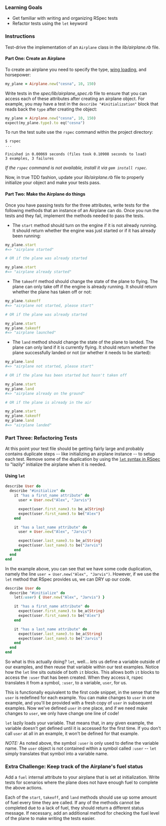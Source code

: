 ### Learning Goals

* Get familiar with writing and organizing RSpec tests
* Refactor tests using the `let` keyword

### Instructions

Test-drive the implementation of an `Airplane` class in the *lib/airplane.rb* file.

#### Part One: Create an Airplane

To create an airplane you need to specify the type, [wing loading](http://en.wikipedia.org/wiki/Wing_loading), and horsepower:

```ruby
my_plane = Airplane.new("cesna", 10, 150)
```

Write tests in the *spec/lib/airplane_spec.rb* file to ensure that you can access each of these attributes after creating an airplane object. For example, you may have a test in the `describe "#initialization"` block that reads back the `type` after creating the object:

```ruby
my_plane = Airplane.new("cesna", 10, 150)
expect(my_plane.type).to eq("cesna")
```

To run the test suite use the `rspec` command within the project directory:

```no-highlight
$ rspec
...

Finished in 0.00069 seconds (files took 0.10908 seconds to load)
3 examples, 3 failures
```

*If the `rspec` command is not available, install it via `gem install rspec`.*

Now, in true TDD fashion, update your *lib/airplane.rb* file to properly initialize your object and make your tests pass.

#### Part Two: Make the Airplane do things
Once you have passing tests for the three attributes, write tests for the following methods that an instance of an Airplane can do. Once you run the tests and they fail, implement the methods needed to pass the tests.

* The `start` method should turn on the engine if it is not already running. It should return whether the engine was just started or if it has already been running:

```ruby
my_plane.start
#=> "airplane started"

# OR if the plane was already started

my_plane.start
#=> "airplane already started"
```

* The `takeoff` method should change the state of the plane to flying. The plane can only take off if the engine is already running. It should return whether the plane has taken off or not:

```ruby
my_plane.takeoff
#=> "airplane not started, please start"

# OR if the plane was already started

my_plane.start
my_plane.takeoff
#=> "airplane launched"
```

* The `land` method should change the state of the plane to landed. The plane can only land if it is currently flying. It should return whether the plane successfully landed or not (or whether it needs to be started):

```ruby
my_plane.land
#=> "airplane not started, please start"

# OR if the plane has been started but hasn't taken off

my_plane.start
my_plane.land
#=> "airplane already on the ground"

# OR if the plane is already in the air

my_plane.start
my_plane.takeoff
my_plane.land
#=> "airplane landed"
```

### Part Three: Refactoring Tests

At this point your test file should be getting fairly large and probably contains duplicate steps -- like initializing an airplane instance -- to setup each test. Remove some of the duplication by using the [`let` syntax in RSpec](https://relishapp.com/rspec/rspec-core/v/3-2/docs/helper-methods/let-and-let) to "lazily" initialize the airplane when it is needed.

#### Using `let`

```ruby
describe User do
  describe "#initialize" do
    it "has a first_name attribute" do
      user = User.new("Alex", "Jarvis")

      expect(user.first_name).to be_a(String)
      expect(user.first_name).to be("Alex")
    end

    it "has a last_name attribute" do
      user = User.new("Alex", "Jarvis")

      expect(user.last_name).to be_a(String)
      expect(user.last_name).to be("Jarvis")
    end
  end
end
```

In the example above, you can see that we have some code duplication, namely the line `user = User.new("Alex", "Jarvis")`. However, if we use the `let` method that RSpec provides us, we can DRY up our code.

```ruby
describe User do
  describe "#initialize" do
    let(:user) { User.new("Alex", "Jarvis") }

    it "has a first_name attribute" do
      expect(user.first_name).to be_a(String)
      expect(user.first_name).to be("Alex")
    end

    it "has a last_name attribute" do
      expect(user.last_name).to be_a(String)
      expect(user.last_name).to be("Jarvis")
    end
  end
end
```

So what is this actually doing? `let`, well... *lets* us define a variable outside of our examples, and then reuse that variable within our test examples. Notice how the `let` line sits outside of both `it` blocks. This allows both `it` blocks to access the `:user` that has been created. When they access it, rspec translates it from a symbol, `:user`, to a variable, `user`, for us.

This is functionally equivalent to the first code snippet, in the sense that the `user` is redefined for each example. You can make changes to `user` in one example, and you'll be provided with a fresh copy of `user` in subsequent examples. Now we've defined `user` in one place, and if we need make changes to `user`, we only have change one line of code!

`let` lazily loads your variable. That means that, in any given example, the variable doesn't get defined until it is accessed for the first time. If you don't call `user` at all in an example, it won't be defined for that example.

*NOTE:* As noted above, the symbol `:user` is only used to define the variable name. The `user` object is not contained within a symbol called `:user` -- `let` simply translates that symbol into a variable name.


### Extra Challenge: Keep track of the Airplane's fuel status

Add a `fuel` internal attribute to your airplane that is set at initialization. Write tests for scenarios where the plane does not have enough fuel to complete the above actions.

Each of the `start`, `takeoff`, and `land` methods should use up some amount of fuel every time they are called. If any of the methods cannot be completed due to a lack of fuel, they should return a different status message. If necessary, add an additional method for checking the fuel level of the plane to make writing the tests easier.
